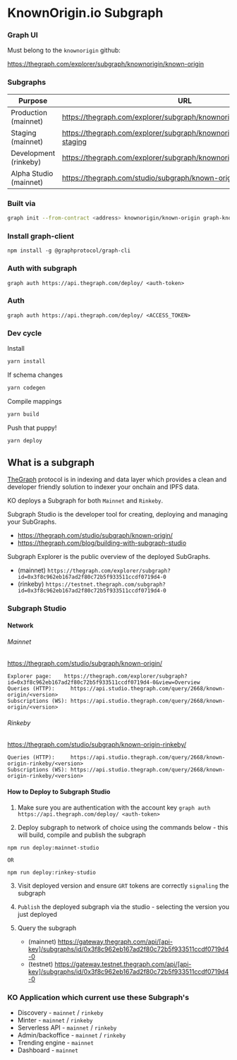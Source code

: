 # KnownOrigin.io Subgraph

### Graph UI

Must belong to the `knownorigin` github:

https://thegraph.com/explorer/subgraph/knownorigin/known-origin

### Subgraphs

| Purpose | URL |
|---|---|
| Production (mainnet) | https://thegraph.com/explorer/subgraph/knownorigin/known-origin ||
| Staging (mainnet) | https://thegraph.com/explorer/subgraph/knownorigin/known-origin-staging ||
| Development (rinkeby) | https://thegraph.com/explorer/subgraph/knownorigin/knownoriginrinkeby ||
| Alpha Studio (mainnet) | https://thegraph.com/studio/subgraph/known-origin |

### Built via

```bash
graph init --from-contract <address> knownorigin/known-origin graph-known-origin
```

### Install graph-client

`npm install -g @graphprotocol/graph-cli`

### Auth with subgraph

`graph auth https://api.thegraph.com/deploy/ <auth-token>`

### Auth

`graph auth https://api.thegraph.com/deploy/ <ACCESS_TOKEN>`

### Dev cycle

Install

```bash
yarn install
```

If schema changes

```bash
yarn codegen
```

Compile mappings

```bash
yarn build
```

Push that puppy!

```bash
yarn deploy
```

## What is a subgraph

[TheGraph](https://thegraph.com/) protocol is in indexing and data layer which provides a clean and developer friendly
solution to indexer your onchain and IPFS data.

KO deploys a Subgraph for both `Mainnet` and `Rinkeby`.

Subgraph Studio is the developer tool for creating, deploying and managing your SubGraphs.

- https://thegraph.com/studio/subgraph/known-origin/
- https://thegraph.com/blog/building-with-subgraph-studio

Subgraph Explorer is the public overview of the deployed SubGraphs.

- (mainnet) `https://thegraph.com/explorer/subgraph?id=0x3f8c962eb167ad2f80c72b5f933511ccdf0719d4-0`
- (rinkeby) `https://testnet.thegraph.com/subgraph?id=0x3f8c962eb167ad2f80c72b5f933511ccdf0719d4-0`

### Subgraph Studio

#### Network

###### Mainnet

https://thegraph.com/studio/subgraph/known-origin/

```
Explorer page:    https://thegraph.com/explorer/subgraph?id=0x3f8c962eb167ad2f80c72b5f933511ccdf0719d4-0&view=Overview
Queries (HTTP):     https://api.studio.thegraph.com/query/2668/known-origin/<version>
Subscriptions (WS): https://api.studio.thegraph.com/query/2668/known-origin/<version>
```

###### Rinkeby

https://thegraph.com/studio/subgraph/known-origin-rinkeby/

```
Queries (HTTP):     https://api.studio.thegraph.com/query/2668/known-origin-rinkeby/<version>
Subscriptions (WS): https://api.studio.thegraph.com/query/2668/known-origin-rinkeby/<version>
```

#### How to Deploy to Subgraph Studio

1. Make sure you are authentication with the account key `graph auth https://api.thegraph.com/deploy/ <auth-token>`

2. Deploy subgraph to network of choice using the commands below - this will build, compile and publish the subgraph

```
npm run deploy:mainnet-studio

OR

npm run deploy:rinkey-studio
```

3. Visit deployed version and ensure `GRT` tokens are correctly `signaling` the subgraph

4. `Publish` the deployed subgraph via the studio - selecting the version you just deployed

5. Query the subgraph
    - (mainnet) https://gateway.thegraph.com/api/[api-key]/subgraphs/id/0x3f8c962eb167ad2f80c72b5f933511ccdf0719d4-0
    - (testnet) https://gateway.testnet.thegraph.com/api/[api-key]/subgraphs/id/0x3f8c962eb167ad2f80c72b5f933511ccdf0719d4-0

### KO Application which current use these Subgraph's

* Discovery - `mainnet` / `rinkeby`
* Minter - `mainnet` / `rinkeby`
* Serverless API - `mainnet` / `rinkeby`
* Admin/backoffice - `mainnet` / `rinkeby`
* Trending engine - `mainnet`
* Dashboard - `mainnet`
